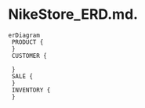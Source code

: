 # NikeStore_ERD.md.
```mermaid
erDiagram
 PRODUCT {
 }
 CUSTOMER {
 
 }
 SALE {
 }
 INVENTORY {
 }
 
```
